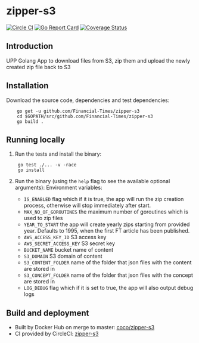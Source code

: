 # zipper-s3
[![Circle CI](https://circleci.com/gh/Financial-Times/zipper-s3/tree/master.png?style=shield)](https://circleci.com/gh/Financial-Times/zipper-s3/tree/master) [![Go Report Card](https://goreportcard.com/badge/github.com/Financial-Times/zipper-s3)](https://goreportcard.com/report/github.com/Financial-Times/zipper-s3) [![Coverage Status](https://coveralls.io/repos/github/Financial-Times/zipper-s3/badge.svg)](https://coveralls.io/github/Financial-Times/zipper-s3)
## Introduction

UPP Golang App to download files from S3, zip them and upload the newly created zip file back to S3

## Installation

Download the source code, dependencies and test dependencies:

        go get -u github.com/Financial-Times/zipper-s3
        cd $GOPATH/src/github.com/Financial-Times/zipper-s3
        go build .

## Running locally

1. Run the tests and install the binary:

        go test ./... -v -race
        go install

2. Run the binary (using the `help` flag to see the available optional arguments):
    Environment variables:
    - `IS_ENABLED` flag which if it is true, the app will run the zip creation process, otherwise will stop immediately after start.
    - `MAX_NO_OF_GOROUTINES` the maximum number of goroutines which is used to zip files
    - `YEAR_TO_START` the app will create yearly zips starting from provided year. Defaults to 1995, when the first FT article has been published. 
    - `AWS_ACCESS_KEY_ID` S3 access key
    - `AWS_SECRET_ACCESS_KEY` S3 secret key
    - `BUCKET_NAME` bucket name of content
    - `S3_DOMAIN` S3 domain of content
    - `S3_CONTENT_FOLDER` name of the folder that json files with the content are stored in
    - `S3_CONCEPT_FOLDER` name of the folder that json files with the concept are stored in
    - `LOG_DEBUG` flag which if it is set to true, the app will also output debug logs
## Build and deployment

* Built by Docker Hub on merge to master: [coco/zipper-s3](https://hub.docker.com/r/coco/zipper-s3/)
* CI provided by CircleCI: [zipper-s3](https://circleci.com/gh/Financial-Times/zipper-s3)
